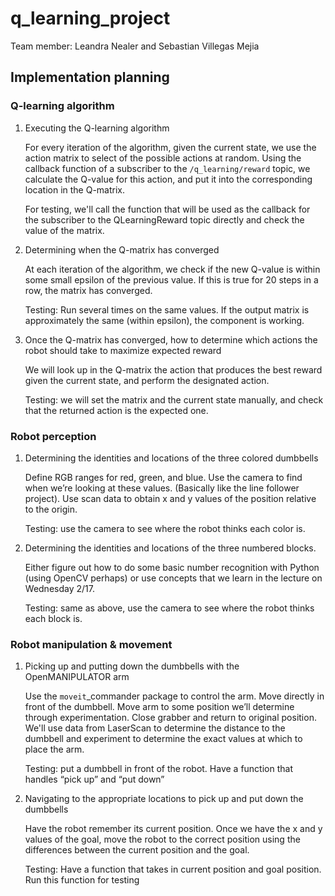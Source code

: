 # q_learning_project

Team member: Leandra Nealer and Sebastian Villegas Mejia

## Implementation planning

### Q-learning algorithm

1. Executing the Q-learning algorithm

   For every iteration of the algorithm, given the current state, we use the
   action matrix to select of the possible actions at random. Using the 
   callback function of a subscriber to the `/q_learning/reward` topic, we 
   calculate the Q-value for this action, and put it into the corresponding 
   location in the Q-matrix.

   For testing, we'll call the function that will be used as the callback for the subscriber to the QLearningReward topic directly and check the value of the matrix.

2. Determining when the Q-matrix has converged

    At each iteration of the algorithm, we check if the new Q-value is within 
    some small epsilon of the previous value. If this is true for 20 steps in a
    row, the matrix has converged.

    Testing: Run several times on the same values. If the output matrix is approximately the same (within epsilon), the component is working.

3. Once the Q-matrix has converged, how to determine which actions the robot 
   should take to maximize expected reward

    We will look up in the Q-matrix the action that produces the best reward 
    given the current state, and perform the designated action.

    Testing: we will set the matrix and the current state manually, and check
    that the returned action is the expected one.

### Robot perception

1. Determining the identities and locations of the three colored dumbbells

    Define RGB ranges for red, green, and blue. Use the camera to find when we’re looking at these values. (Basically like the line follower project). Use scan data to obtain x and y values of the position relative to the origin.

    Testing: use the camera to see where the robot thinks each color is.

2. Determining the identities and locations of the three numbered blocks.

    Either figure out how to do some basic number recognition with Python 
    (using OpenCV perhaps) or use concepts that we learn in the lecture
    on Wednesday 2/17.

    Testing: same as above, use the camera to see where the robot thinks each block is.

### Robot manipulation & movement

1. Picking up and putting down the dumbbells with the OpenMANIPULATOR arm

    Use the `moveit`_commander package to control the arm. Move directly in front of the dumbbell. Move arm to some position we’ll determine through experimentation. Close grabber and return to original position. We'll use data from LaserScan to determine the distance to the dumbbell and experiment to determine the exact
    values at which to place the arm.

    Testing: put a dumbbell in front of the robot. Have a function that handles “pick up” and “put down”

2. Navigating to the appropriate locations to pick up and put down the dumbbells

    Have the robot remember its current position. Once we have the x and y values of the goal,  move the robot to the correct position using the differences between the current position and the goal.

    Testing: Have a function that takes in current position and goal position. 
    Run this function for testing


